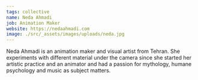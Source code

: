 ```yaml
---
tags: collective
name: Neda Ahmadi
job: Animation Maker
website: https://nedaahmadi.com
image: ./src/_assets/images/uploads/neda.jpg
---
```

Neda Ahmadi is an animation maker and visual artist from Tehran. She experiments with different material under the camera since she started her artistic practice and an animator and had a passion for mythology, humane psychology and music as subject matters.